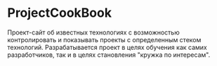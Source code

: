 # ProjectCookBook
Проект-сайт об известных технологиях с возможностью контролировать и показывать проекты с определенным стеком технологий. Разрабатывается проект в целях обучения как самих разработчиков, так и в целях становления "кружка по интересам".

